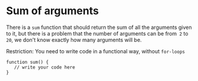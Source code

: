 # Sum of arguments

There is a `sum` function that should return the sum of all the arguments given to it, but there is a problem that the number of arguments can be from` 2` to `20`, we don't know exactly how many arguments will be.

Restriction: You need to write code in a functional way, without `for-loops`

```
function sum() {
   // write your code here
}
```
